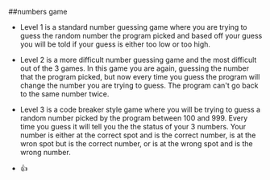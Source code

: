 ##numbers game 

- Level 1 is a standard number guessing game where you are trying to guess the random number the program picked and based off your guess you will be told if your guess is either too low or too high.
- Level 2 is a more difficult number guessing game and the most difficult out of the 3 games. In this game you are again, guessing the number that the program picked, but now every time you guess the program will change the number you are trying to guess. The program can't go back to the same number twice.
- Level 3 is a code breaker style game where you will be trying to guess a random number picked by the program between 100 and 999. Every time you guess it will tell you the the status of your 3 numbers. Your number is either at the correct spot and is the correct number, is at the wron spot but is the correct number, or is at the wrong spot and is the wrong number.

- 👍

